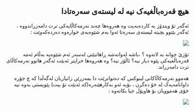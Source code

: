 

<div id="corps" dir="rtl">

<h2>هیچ قەرەباڵغیەک نیە لە لیستەی سەرەتادا</h2>

ئەگەر تۆ ویندۆز بە کاردەبەیت وە هەروەها چەند نەرمەکاڵایەکی ترت دامەزراندووە ، ئەگەر بێتوو بچیتە لیستەی سەرەتا ئەوا بەم شێوەیەی خوارەوە دەردەکەوێت :

<img src="Images/windows_7_start_menu.png">

تۆزێ جوانە بە لاتەوە ؟ ،باشە لەوانەشە ڕاهاتبێتی لەسەر ئەم شێوەیە بەڵام ئەمە قەرەباڵغیەکی پێوە دیار نیە؟ ئاڵۆز نیە؟ وە هەروەها خراپتر ئەبێت ئەگەر هاتوو نەرمەکاڵای ترت دامەزراند.

هەموو نەرمەکاڵاکانی لینوکس کە دەتوانرێت دا بمەزرێن زانیاریان لەگەڵدا کە چ جۆرە داوانامەیەک لە خۆ دەگرن ، بۆیە ئەو بەکارهێنەرە(کە ئەبێت تۆ بیت) پێویستی بەوە نیە خۆی هەموویان بۆ هاوپۆل جیا بکاتەوە :

<img src="Images/categories_menu.png">




